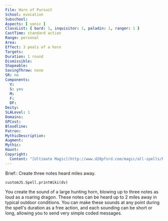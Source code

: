 ```yaml
---
File: Horn of Pursuit
School: evocation
Subschool: 
Aspects: [ sonic ]
ClassList: { bard: 1, inquisitor: 1, paladin: 1, ranger: 1 }
CastTime: standard action
Range: personal
Area: 
Effect: 3 peals of a horn
Targets: 
Duration: 1 round
Dismissible: 
Shapeable: 
SavingThrow: none
SR: no
Components:
  V: 
  S: yes
  M: 
  F: 
  DF: 
Deity: 
SLALevel: 1
Domains: 
GPCost: 
Bloodline: 
Patron: 
MythicDescription: 
Augment: 
Mythic: 
Haunt: 
Copyright:
  Content: "[Ultimate Magic](http://www.d20pfsrd.com/magic/all-spells/h/horn-of-pursuit)"
---
```

Brief:: Create three notes heard miles away.

```dataviewjs
customJS.Spell.printWiki(dv)
```

You create the sound of a large hunting horn, blowing up to three notes as loud as a roaring dragon. These notes can be heard up to 2 miles away in typical outdoor conditions.  You can make these sounds at any point during the spell's duration as a free action, and each sounding can be short or long, allowing you to send very simple coded messages.
